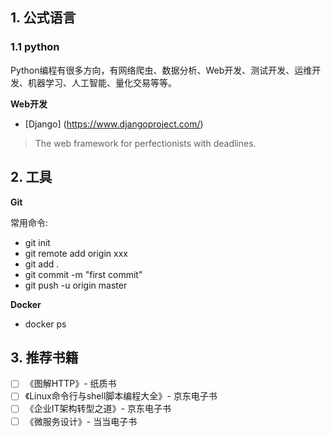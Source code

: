## 1. 公式语言

### 1.1 python

Python编程有很多方向，有网络爬虫、数据分析、Web开发、测试开发、运维开发、机器学习、人工智能、量化交易等等。



**Web开发**

* [Django] (https://www.djangoproject.com/)

> The web framework for perfectionists with deadlines.



## 2. 工具

**Git**

常用命令:

* git init
* git remote add origin xxx
* git add .
* git commit -m "first commit"
* git push -u origin master

**Docker**

* docker ps

## 3. 推荐书籍

- [ ] 《图解HTTP》- 纸质书
- [ ] 《Linux命令行与shell脚本编程大全》- 京东电子书
- [ ] 《企业IT架构转型之道》- 京东电子书
- [ ] 《微服务设计》- 当当电子书